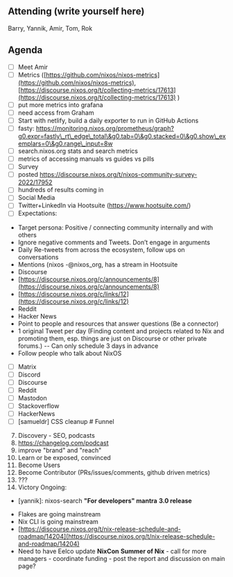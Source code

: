 ## Attending (write yourself here)
Barry, Yannik, Amir, Tom, Rok
## Agenda
- [ ] Meet Amir
- [ ] Metrics ([https://github.com/nixos/nixos-metrics](https://github.com/nixos/nixos-metrics), [https://discourse.nixos.org/t/collecting-metrics/17613](https://discourse.nixos.org/t/collecting-metrics/17613) )
- [ ] put more metrics into grafana
- [ ] need access from Graham
- [ ] Start with netlify, build a daily exporter to run in GitHub Actions
- [ ] fasty: https://monitoring.nixos.org/prometheus/graph?g0.expr=fastly\_rt\_edge\_total\&g0.tab=0\&g0.stacked=0\&g0.show\_exemplars=0\&g0.range\_input=8w
- [ ] search.nixos.org stats and search metrics
- [ ] metrics of accessing manuals vs guides vs pills
- [ ] Survey
- [ ] posted https://discourse.nixos.org/t/nixos-community-survey-2022/17952
- [ ] hundreds of results coming in
- [ ] Social Media
- [ ] Twitter+LinkedIn via Hootsuite (https://www.hootsuite.com/)
- [ ] Expectations:
* Target persona: Positive / connecting community internally and with others
* Ignore negative comments and Tweets. Don’t engage in arguments
* Daily Re-tweets from across the ecosystem, follow ups on conversations
* Mentions (nixos \-@nixos\_org, has a stream in Hootsuite
* Discourse
* [https://discourse.nixos.org/c/announcements/8](https://discourse.nixos.org/c/announcements/8)
* [https://discourse.nixos.org/c/links/12](https://discourse.nixos.org/c/links/12)
* Reddit
* Hacker News
* Point to people and resources that answer questions (Be a connector)
* 1 original Tweet per day (Finding content and projects related to Nix and promoting them, esp. things are just on Discourse or other private forums.) \-- Can only schedule 3 days in advance
* Follow people who talk about NixOS
- [ ] Matrix
- [ ] Discord
- [ ] Discourse
- [ ] Reddit
- [ ] Mastodon
- [ ] Stackoverflow
- [ ] HackerNews
- [ ] \[samueldr\] CSS cleanup
\# Funnel
7. Discovery \- SEO, podcasts
1. https://changelog.com/podcast
2. improve "brand" and "reach"
8. Learn or be exposed, convinced
9. Become Users
10. Become Contributor (PRs/issues/comments, github driven metrics)
11. ???
12. Victory
Ongoing:
- \[yannik\]: nixos-search
**"For developers" mantra**
**3.0 release**
* Flakes are going mainstream
* Nix CLI is going mainstream
* [https://discourse.nixos.org/t/nix-release-schedule-and-roadmap/14204](https://discourse.nixos.org/t/nix-release-schedule-and-roadmap/14204)
* Need to have Eelco update
**NixCon**
**Summer of Nix**
\- call for more managers
\- coordinate funding
\- post the report and discussion on main page?